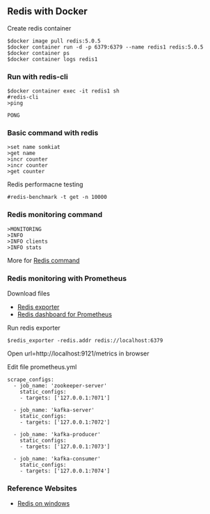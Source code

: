 ## Redis with Docker

Create redis container
```
$docker image pull redis:5.0.5
$docker container run -d -p 6379:6379 --name redis1 redis:5.0.5
$docker container ps
$docker container logs redis1
```

### Run with redis-cli
```
$docker container exec -it redis1 sh
#redis-cli
>ping

PONG
```

### Basic command with redis
```
>set name somkiat
>get name
>incr counter
>incr counter
>get counter
```

Redis performacne testing
```
#redis-benchmark -t get -n 10000
```

### Redis monitoring command
```
>MONITORING
>INFO
>INFO clients
>INFO stats
```

More for [Redis command](https://redis.io/commands)

### Redis monitoring with Prometheus
Download files
* [Redis exporter](https://github.com/oliver006/redis_exporter/releases)
* [Redis dashboard for Prometheus](https://grafana.com/grafana/dashboards/763)

Run redis exporter
```
$redis_exporter -redis.addr redis://localhost:6379
```
Open url=http://localhost:9121/metrics in browser

Edit file prometheus.yml
```
scrape_configs:
  - job_name: 'zookeeper-server' 
    static_configs: 
    - targets: ['127.0.0.1:7071']

  - job_name: 'kafka-server' 
    static_configs: 
    - targets: ['127.0.0.1:7072']

  - job_name: 'kafka-producer' 
    static_configs: 
    - targets: ['127.0.0.1:7073']

  - job_name: 'kafka-consumer' 
    static_configs: 
    - targets: ['127.0.0.1:7074']
```


### Reference Websites
* [Redis on windows](https://redislabs.com/blog/redis-on-windows-8-1-and-previous-versions/)